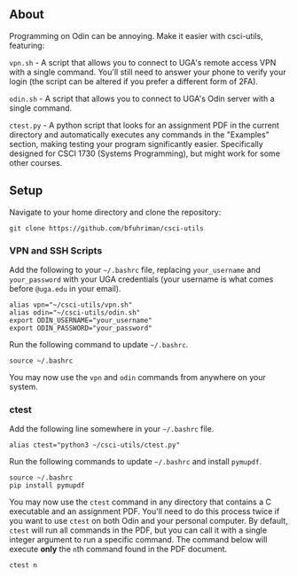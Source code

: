 ## About
Programming on Odin can be annoying. Make it easier with csci-utils, featuring:

`vpn.sh` - A script that allows you to connect to UGA's remote access VPN with a single command. You'll still need to answer your phone to verify your login (the script can be altered if you prefer a different form of 2FA).

`odin.sh` - A script that allows you to connect to UGA's Odin server with a single command.

`ctest.py` - A python script that looks for an assignment PDF in the current directory and automatically executes any commands in the "Examples" section, making testing your program significantly easier. Specifically designed for CSCI 1730 (Systems Programming), but might work for some other courses.

## Setup
Navigate to your home directory and clone the repository:
```
git clone https://github.com/bfuhriman/csci-utils
```

### VPN and SSH Scripts
Add the following to your `~/.bashrc` file, replacing `your_username` and `your_password` with your UGA credentials (your username is what comes before `@uga.edu` in your email).
```
alias vpn="~/csci-utils/vpn.sh"
alias odin="~/csci-utils/odin.sh"
export ODIN_USERNAME="your_username"
export ODIN_PASSWORD="your_password"
```
Run the following command to update `~/.bashrc`.
```
source ~/.bashrc
```
You may now use the `vpn` and `odin` commands from anywhere on your system.

### ctest
Add the following line somewhere in your `~/.bashrc` file.
```
alias ctest="python3 ~/csci-utils/ctest.py"
```
Run the following commands to update `~/.bashrc` and install `pymupdf`.
```
source ~/.bashrc
pip install pymupdf
```
You may now use the `ctest` command in any directory that contains a C executable and an assignment PDF. You'll need to do this process twice if you want to use `ctest` on both Odin and your personal computer. By default, `ctest` will run all commands in the PDF, but you can call it with a single integer argument to run a specific command. The command below will execute **only** the `n`th command found in the PDF document.
```
ctest n
```
